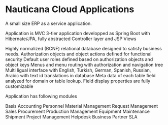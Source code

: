 # Nauticana Cloud Applications

A small size ERP as a service application. 

Application is MVC 3-tier application developped as Spring Boot with Hibernate/JPA, fully abstracted Controller layer and JSP Views

Highly normalized (BCNF) relational database designed to satisfy business needs.
Authorization objects and object actions defined for functional security
Default user roles defined based on authorization objects and object keys
Menus and menu routing with authorization and navigation tree
Multi ligual interface with English, Turkish, German, Spanish, Russian, Arabic with text id translations in database
Meta data of each table field analyzed for domain or table lookup.
Field display properties are fully customizable

Application has following modules

Basis
Accounting
Personnel
Material Management
Request Management
Sales
Procurement
Production Management
Equipment Maintenance
Shipment
Project Management
Helpdesk
Business Partner SLA
